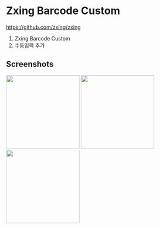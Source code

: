# Zxing Barcode Custom

https://github.com/zxing/zxing  

1. Zxing Barcode Custom
2. 수동입력 추가

## Screenshots

<div>
  <img width="200" src="https://user-images.githubusercontent.com/37333541/83353543-4e25b900-a38e-11ea-9605-2a4a984da9d0.png">
  <img width="200" src="https://user-images.githubusercontent.com/37333541/83353548-5251d680-a38e-11ea-8ccc-5005fb903599.png">
  <img width="200" src="https://user-images.githubusercontent.com/37333541/83353549-541b9a00-a38e-11ea-9463-258214deec19.png">
</div>
